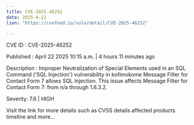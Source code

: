 ```yaml
---
title: CVE-2025-46252
date: 2025-4-22
lien: "https://cvefeed.io/vuln/detail/CVE-2025-46252"

---
```


CVE ID : CVE-2025-46252

Published :  April 22
2025
10:15 a.m. | 4 hours
11 minutes ago

Description : Improper Neutralization of Special Elements used in an SQL Command ('SQL Injection') vulnerability in kofimokome Message Filter for Contact Form 7 allows SQL Injection. This issue affects Message Filter for Contact Form 7: from n/a through 1.6.3.2.

Severity: 7.6 | HIGH

Visit the link for more details
such as CVSS details
affected products
timeline
and more...
